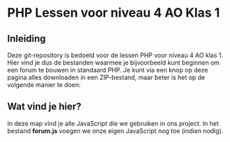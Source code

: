 # PHP Lessen voor niveau 4 AO Klas 1
  
## Inleiding
Deze git-repository is bedoeld voor de lessen PHP voor niveau 4 AO klas 1. Hier vind je dus de bestanden waarmee je bijvoorbeeld kunt beginnen om een forum te bouwen in standaard PHP. Je kunt via een knop op deze pagina alles downloaden in een ZIP-bestand, maar beter is het op de volgende manier te doen:  

## Wat vind je hier?
In deze map vind je alle JavaScript die we gebruiken in ons project. In het bestand **forum.js** voegen we onze eigen JavaScript nog toe (indien nodig).
  
